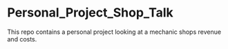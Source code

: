 # Personal_Project_Shop_Talk
This repo contains a personal project looking at a mechanic shops revenue and costs.
